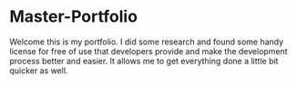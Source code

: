 # Master-Portfolio

Welcome this is my portfolio. I did some research and found some handy license for free of use that developers provide and make the development process better and easier. It allows me to get everything done a little bit quicker as well.